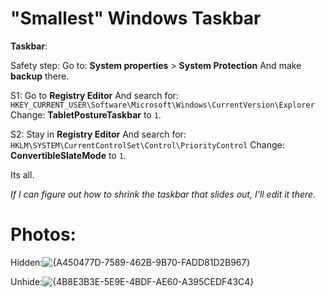 # "Smallest" Windows Taskbar

**Taskbar**:

Safety step:
Go to: **System properties** > **System Protection** 
And make **backup** there.

S1:
Go to **Registry Editor**
And search for: `HKEY_CURRENT_USER\Software\Microsoft\Windows\CurrentVersion\Explorer`
Change: **TabletPostureTaskbar** to `1`.

S2: 
Stay in **Registry Editor**
And search for:
 `HKLM\SYSTEM\CurrentControlSet\Control\PriorityControl`
Change: **ConvertibleSlateMode** to `1`.

Its all.

*If I can figure out how to shrink the taskbar that slides out, I'll edit it there.*

# Photos:

Hidden:![{A450477D-7589-462B-9B70-FADD81D2B967}](https://github.com/user-attachments/assets/fb98ddb3-b40a-49da-886a-2d65ec360eb0)

Unhide:![{4B8E3B3E-5E9E-4BDF-AE60-A395CEDF43C4}](https://github.com/user-attachments/assets/693e630f-603e-49ef-abff-454c8a5b2ddd)

